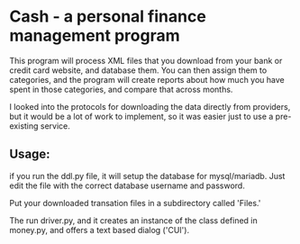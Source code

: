 # Cash - a personal finance management program

This program will process XML files that you download from your bank or credit card website, and database them. You can then assign them to categories, and the program will create reports about how much you have spent in those categories, and compare that across months.

I looked into the protocols for downloading the data directly from providers, but it would be a lot of work to implement, so it was easier just to use a pre-existing service.

## Usage:
if you run the ddl.py file, it will setup the database for mysql/mariadb. Just edit the file 
with the correct database username and password.

Put your downloaded transation files in a subdirectory called 'Files.'

The run driver.py, and it creates an instance of the class defined in money.py, and offers a text based dialog ('CUI').

